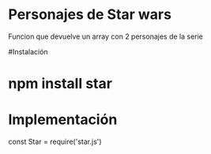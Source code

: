 # Personajes de Star wars

Funcion que devuelve un array con 2 personajes de la serie

#Instalación

# npm install star

# Implementación

const Star = require('star.js')